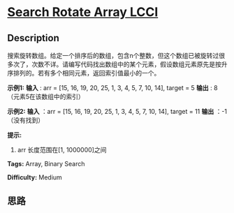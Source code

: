 # [Search Rotate Array LCCI][title]

## Description

搜索旋转数组。给定一个排序后的数组，包含n个整数，但这个数组已被旋转过很多次了，次数不详。请编写代码找出数组中的某个元素，假设数组元素原先是按升序排列的。若有多个相同元素，返回索引值最小的一个。

**示例1:**
            **输入** : arr = [15, 16, 19, 20, 25, 1, 3, 4, 5, 7, 10, 14], target = 5    **输出** : 8（元素5在该数组中的索引）    

**示例2:**
            **输入** ：arr = [15, 16, 19, 20, 25, 1, 3, 4, 5, 7, 10, 14], target = 11    **输出** ：-1 （没有找到）    

**提示:**

  1. arr 长度范围在[1, 1000000]之间


**Tags:** Array, Binary Search

**Difficulty:** Medium

## 思路

[title]: https://leetcode-cn.com/problems/search-rotate-array-lcci
